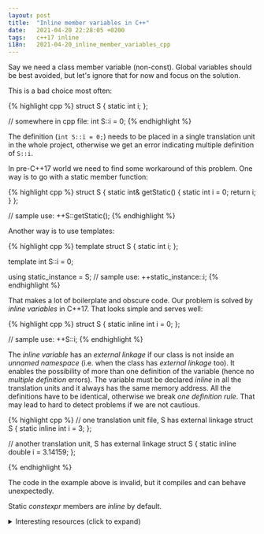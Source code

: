 ```yaml
---
layout: post
title:  "Inline member variables in C++"
date:   2021-04-20 22:28:05 +0200
tags:   c++17 inline
i18n:   2021-04-20_inline_member_variables_cpp
---
```

Say we need a class member variable (non-const). Global variables should be best avoided, but let's ignore that for now and focus on the solution.

This is a bad choice most often:

{% highlight cpp %}
struct S {
    static int i;
};

// somewhere in cpp file:
int S::i = 0;
{% endhighlight %}

The definition (`int S::i = 0;`) needs to be placed in a single translation unit in the whole project, otherwise we get an error indicating multiple definition of `S::i`.

In pre-C++17 world we need to find some workaround of this problem. One way is to go with a static member function:

{% highlight cpp %}
struct S {
    static int& getStatic() {
        static int i = 0;
        return i;
    }
};

// sample use: ++S::getStatic();
{% endhighlight %}

Another way is to use templates:

{% highlight cpp %}
template <typename T>
struct S
{
    static int i;
};

template <typename T>
int S<T>::i = 0;

using static_instance = S<void>;
// sample use: ++static_instance::i;
{% endhighlight %}

That makes a lot of boilerplate and obscure code. Our problem is solved by *inline variables* in C++17. That looks simple and serves well:

{% highlight cpp %}
struct S {
    static inline int i = 0;
};

// sample use: ++S::i;
{% endhighlight %}

The *inline variable* has an *external linkage* if our class is not inside an *unnamed namespace* (i.e. when the class has *external linkage* too). It enables the possibility of more than one definition of the variable (hence no *multiple definition* errors). The variable must be declared *inline* in all the translation units and it always has the same memory address. All the definitions have to be identical, otherwise we break *one definition rule*. That may lead to hard to detect problems if we are not cautious.


{% highlight cpp %}
// one translation unit file, S has external linkage
struct S {
    static inline int i = 3;
};

// another translation unit, S has external linkage
struct S {
    static inline double i = 3.14159;
};

{% endhighlight %}

The code in the example above is invalid, but it compiles and can behave unexpectedly.

Static *constexpr* members are *inline* by default.

<details markdown="1" style="margin-bottom:16px">
<summary>Interesting resources (click to expand)</summary>
- [inline specifier](https://en.cppreference.com/w/cpp/language/inline) on [en.cppreference.com](https://en.cppreference.com)
- [How to initialize static members in the header](https://stackoverflow.com/questions/18860895/how-to-initialize-static-members-in-the-header) on [stackoverflow.com](https://stackoverflow.com)
- [How do inline variables work](https://stackoverflow.com/questions/38043442/how-do-inline-variables-work) on [stackoverflow.com](https://stackoverflow.com)
</details>
